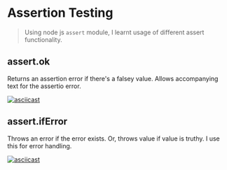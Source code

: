 # Assertion Testing

> Using node js `assert` module, I learnt usage of different assert functionality.

## assert.ok

Returns an assertion error if there's a falsey value. Allows accompanying text for the assertio error.

[![asciicast](https://asciinema.org/a/FRfWGB3XUGEbOeMVu65f8tmpA.png)](https://asciinema.org/a/FRfWGB3XUGEbOeMVu65f8tmpA)

## assert.ifError

Throws an error if the error exists. Or, throws value if value is truthy. I use this for error handling.

[![asciicast](https://asciinema.org/a/AcjtfUcON42rOuNNwhUokNjPq.png)](https://asciinema.org/a/AcjtfUcON42rOuNNwhUokNjPq)